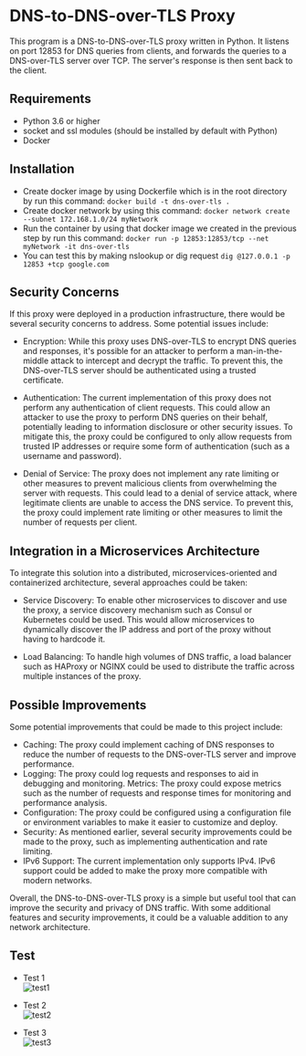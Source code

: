 # DNS-to-DNS-over-TLS Proxy

This program is a DNS-to-DNS-over-TLS proxy written in Python. It listens on port 12853 for DNS queries from clients, and forwards the queries to a DNS-over-TLS server over TCP. The server's response is then sent back to the client.

## Requirements
- Python 3.6 or higher
- socket and ssl modules (should be installed by default with Python)
- Docker

## Installation

- Create docker image by using Dockerfile which is in the root directory by run this command:
    `docker build -t dns-over-tls .`
- Create docker network by using this command:
    `docker network create --subnet 172.168.1.0/24 myNetwork`
- Run the container by using that docker image we created in the previous step by run this command:
    `docker run -p 12853:12853/tcp --net myNetwork -it dns-over-tls`
- You can test this by making nslookup or dig request
    `dig @127.0.0.1 -p 12853 +tcp google.com`

## Security Concerns

If this proxy were deployed in a production infrastructure, there would be several security concerns to address. Some potential issues include:

- Encryption: While this proxy uses DNS-over-TLS to encrypt DNS queries and responses, it's possible for an attacker to perform a man-in-the-middle attack to intercept and decrypt the traffic. To prevent this, the DNS-over-TLS server should be authenticated using a trusted certificate.

- Authentication: The current implementation of this proxy does not perform any authentication of client requests. This could allow an attacker to use the proxy to perform DNS queries on their behalf, potentially leading to information disclosure or other security issues. To mitigate this, the proxy could be configured to only allow requests from trusted IP addresses or require some form of authentication (such as a username and password).

- Denial of Service: The proxy does not implement any rate limiting or other measures to prevent malicious clients from overwhelming the server with requests. This could lead to a denial of service attack, where legitimate clients are unable to access the DNS service. To prevent this, the proxy could implement rate limiting or other measures to limit the number of requests per client.

## Integration in a Microservices Architecture
To integrate this solution into a distributed, microservices-oriented and containerized architecture, several approaches could be taken:

- Service Discovery: To enable other microservices to discover and use the proxy, a service discovery mechanism such as Consul or Kubernetes could be used. This would allow microservices to dynamically discover the IP address and port of the proxy without having to hardcode it.

- Load Balancing: To handle high volumes of DNS traffic, a load balancer such as HAProxy or NGINX could be used to distribute the traffic across multiple instances of the proxy.

## Possible Improvements
Some potential improvements that could be made to this project include:

- Caching: The proxy could implement caching of DNS responses to reduce the number of requests to the DNS-over-TLS server and improve performance.
- Logging: The proxy could log requests and responses to aid in debugging and monitoring.
Metrics: The proxy could expose metrics such as the number of requests and response times for monitoring and performance analysis.
- Configuration: The proxy could be configured using a configuration file or environment variables to make it easier to customize and deploy.
- Security: As mentioned earlier, several security improvements could be made to the proxy, such as implementing authentication and rate limiting.
- IPv6 Support: The current implementation only supports IPv4. IPv6 support could be added to make the proxy more compatible with modern networks.

Overall, the DNS-to-DNS-over-TLS proxy is a simple but useful tool that can improve the security and privacy of DNS traffic. With some additional features and security improvements, it could be a valuable addition to any network architecture.

## Test
- Test 1 <br>
![test1](https://user-images.githubusercontent.com/22475831/227200438-9fdc7d96-3ae1-4b5f-b0d2-9051f4c255c8.PNG)

- Test 2 <br>
![test2](https://user-images.githubusercontent.com/22475831/227200516-bbf28b6b-7cff-4f87-bec8-2ac9d855ef39.PNG)

- Test 3 <br>
![test3](https://user-images.githubusercontent.com/22475831/227200577-b3b6ff23-2fac-4008-93c9-4ca8d94c47de.PNG)

